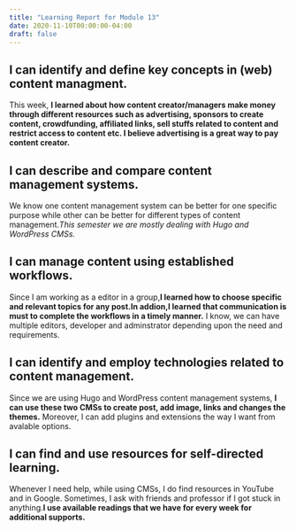 ```yaml
---
title: "Learning Report for Module 13"
date: 2020-11-10T00:00:00-04:00
draft: false
---
```


I can identify and define key concepts in (web) content managment.
-----------------------------------------------------------------
This week, **I learned about how content creator/managers make money through
different resources such as advertising, sponsors to create content, crowdfunding,
affiliated links, sell stuffs related to content and restrict access to content etc.
I believe advertising is a great way to pay content creator.**

I can describe and compare content management systems.
------------------------------------------------------
We know one content management system can be better for one specific purpose while other
can be better for different types of content management.*This semester we are mostly dealing 
with Hugo and WordPress CMSs.* 

I can manage content using established workflows.
-------------------------------------------------
Since I am working as a editor in a group,**I learned how to choose specific and relevant topics
for any post.In addion,I learned that communication is must to complete the workflows in a timely
manner.** I know, we can have multiple editors, developer and adminstrator depending upon the need
and requirements.

I can identify and employ technologies related to content management.
---------------------------------------------------------------------
Since we are using Hugo and WordPress content management systems, **I can use these two CMSs
to create post, add image, links and changes the themes.** Moreover, I can add plugins and extensions 
the way I want from avalable options.

I can find and use resources for self-directed learning.
--------------------------------------------------------
Whenever I need help, while using CMSs, I do find resources in YouTube and in Google.
Sometimes, I ask with friends and professor if I got stuck in anything.**I use available readings that we
have for every week for additional supports.**

